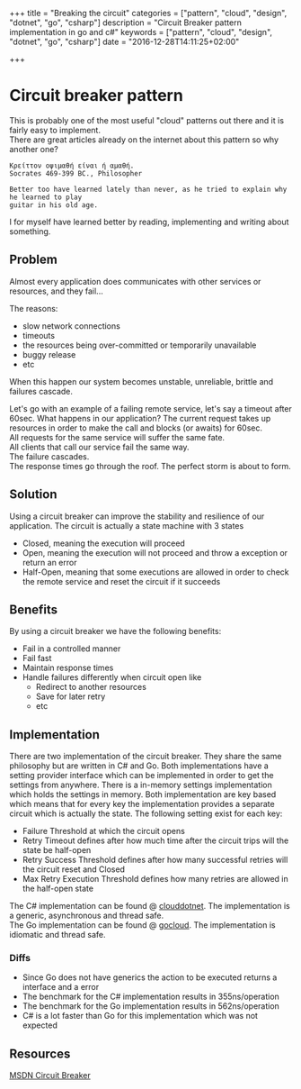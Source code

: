 +++
title = "Breaking the circuit"
categories = ["pattern", "cloud", "design", "dotnet", "go", "csharp"]
description = "Circuit Breaker pattern implementation in go and c#"
keywords = ["pattern", "cloud", "design", "dotnet", "go", "csharp"]
date = "2016-12-28T14:11:25+02:00"

+++

# Circuit breaker pattern

This is probably one of the most useful "cloud" patterns out there and it is fairly easy to implement.  
There are great articles already on the internet about this pattern so why another one? 

    Κρείττον οψιμαθή είναι ή αμαθή.
    Socrates 469-399 BC., Philosopher

    Better too have learned lately than never, as he tried to explain why he learned to play 
    guitar in his old age.

I for myself have learned better by reading, implementing and writing about something.

## Problem

Almost every application does communicates with other services or resources, and they fail...

The reasons:

- slow network connections
- timeouts
- the resources being over-committed or temporarily unavailable
- buggy release
- etc

When this happen our system becomes unstable, unreliable, brittle and failures cascade.

Let's go with an example of a failing remote service, let's say a timeout after 60sec. 
What happens in our application?
The current request takes up resources in order to make the call and blocks (or awaits) for 60sec.  
All requests for the same service will suffer the same fate.  
All clients that call our service fail the same way.  
The failure cascades.  
The response times go through the roof.
The perfect storm is about to form.

## Solution

Using a circuit breaker can improve the stability and resilience of our application.
The circuit is actually a state machine with 3 states

- Closed, meaning the execution will proceed
- Open, meaning the execution will not proceed and throw a exception or return an error
- Half-Open, meaning that some executions are allowed in order to check the remote service 
and reset the circuit if it succeeds

## Benefits

By using a circuit breaker we have the following benefits:

- Fail in a controlled manner
- Fail fast
- Maintain response times
- Handle failures differently when circuit open like
    - Redirect to another resources
    - Save for later retry
    - etc

## Implementation

There are two implementation of the circuit breaker. 
They share the same philosophy but are written in C# and Go.
Both implementations have a setting provider interface which can be implemented 
in order to get the settings from anywhere. There is a in-memory settings implementation which 
holds the settings in memory. 
Both implementation are key based which means that for every key 
the implementation provides a separate circuit which is actually the state.
The following setting exist for each key:

- Failure Threshold at which the circuit opens
- Retry Timeout defines after how much time after the circuit trips will the state be half-open
- Retry Success Threshold defines after how many successful retries will the circuit reset and Closed
- Max Retry Execution Threshold defines how many retries are allowed in the half-open state

The C# implementation can be found @ [clouddotnet](https://github.com/mantzas/clouddotnet).
The implementation is a generic, asynchronous and thread safe.  
The Go implementation can be found @ [gocloud](https://github.com/mantzas/gocloud).
The implementation is idiomatic and thread safe.

### Diffs

- Since Go does not have generics the action to be executed returns a interface and a error
- The benchmark for the C# implementation results in 355ns/operation
- The benchmark for the Go implementation results in 562ns/operation
- C# is a lot faster than Go for this implementation which was not expected

## Resources 

[MSDN Circuit Breaker](https://msdn.microsoft.com/en-us/library/dn589784.aspx)